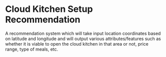 # Cloud Kitchen Setup Recommendation
A recommendation system which will take input location coordinates based on latitude and longitude and will output various attributes/features such as whether it is viable to open the cloud kitchen in that area or not, price range, type of meals, etc.

